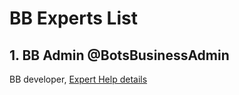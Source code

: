 # BB Experts List

## 1. BB Admin @BotsBusinessAdmin
BB developer, [Expert Help details](https://telegra.ph/Expert-help-from-BB-Admin-05-20)
